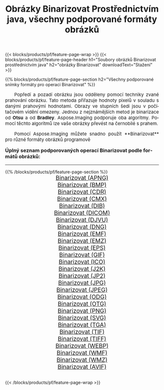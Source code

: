 ﻿---
title: Obrázky Binarizovat Prostřednictvím java, všechny podporované formáty obrázků 
weight: 3920
url: /cs/java/binarize/ 
lang: cs
langdirlevel: 2
locales: zh-hans,ja,it,ru,de,es,fr,nl,id,lt,pl,pt,vi,tr,ko,zh-hant,ar,hi,th,sv,cs,uk,he
description: Pomocí Aspose.Imaging můžete snadno Binarizovat obrázky přes java
---

{{< blocks/products/pf/feature-page-wrap >}}
{{< blocks/products/pf/feature-page-header h1="Soubory obrázků Binarizovat prostřednictvím java" h2="obrázky Binarizovat" downloadText="Stažení" >}}


{{% blocks/products/pf/feature-page-section  h2="Všechny podporované snímky formáty pro operaci Binarizovat" %}}
<p align="justify" style="text-indent:2em;font-size:15px;">
Popředí a pozadí obrázku jsou odděleny pomocí techniky zvané prahování obrázku. Tato metoda přiřazuje hodnoty pixelů v souladu s danými prahovými hodnotami. Obrazy ve stupních šedi jsou v počítačovém vidění omezeny. Jednou z nejznámějších metod je binarizace od <b>Otsu</b> a od <b>Bradley</b>. Aspose.Imaging podporuje oba algoritmy. Pomocí těchto algoritmů lze vaše obrázky převést na černobílé s prahem.
</p>
<p align="justify" style="text-indent:2em;font-size:15px;">
Pomocí Aspose.Imaging můžete snadno použít **Binarizovat** pro různé formáty obrázků programově
</p>
<h3 style="margin-top:16px;">
Úplný seznam podporovaných operací Binarizovat podle formátů obrázků:
</h3>
<hr/>
{{% /blocks/products/pf/feature-page-section %}}
<div class="container-fluid productfamilypage bg-gray">
    <div class="convertypes bg-gray agp-content section">
        <div class="container">
		<div class="row other-converters" style="gap: 10px;font-size: 19px;text-align:center;">
		    <div class='col-md-3 other-converter remove-lp remove-rp'><a href="/imaging/cs/java/binarize/apng/" style="padding:15px;">Binarizovat (APNG)</a></div><div class='col-md-3 other-converter remove-lp remove-rp'><a href="/imaging/cs/java/binarize/bmp/" style="padding:15px;">Binarizovat (BMP)</a></div><div class='col-md-3 other-converter remove-lp remove-rp'><a href="/imaging/cs/java/binarize/cdr/" style="padding:15px;">Binarizovat (CDR)</a></div><div class='col-md-3 other-converter remove-lp remove-rp'><a href="/imaging/cs/java/binarize/cmx/" style="padding:15px;">Binarizovat (CMX)</a></div><div class='col-md-3 other-converter remove-lp remove-rp'><a href="/imaging/cs/java/binarize/dib/" style="padding:15px;">Binarizovat (DIB)</a></div><div class='col-md-3 other-converter remove-lp remove-rp'><a href="/imaging/cs/java/binarize/dicom/" style="padding:15px;">Binarizovat (DICOM)</a></div><div class='col-md-3 other-converter remove-lp remove-rp'><a href="/imaging/cs/java/binarize/djvu/" style="padding:15px;">Binarizovat (DJVU)</a></div><div class='col-md-3 other-converter remove-lp remove-rp'><a href="/imaging/cs/java/binarize/dng/" style="padding:15px;">Binarizovat (DNG)</a></div><div class='col-md-3 other-converter remove-lp remove-rp'><a href="/imaging/cs/java/binarize/emf/" style="padding:15px;">Binarizovat (EMF)</a></div><div class='col-md-3 other-converter remove-lp remove-rp'><a href="/imaging/cs/java/binarize/emz/" style="padding:15px;">Binarizovat (EMZ)</a></div><div class='col-md-3 other-converter remove-lp remove-rp'><a href="/imaging/cs/java/binarize/eps/" style="padding:15px;">Binarizovat (EPS)</a></div><div class='col-md-3 other-converter remove-lp remove-rp'><a href="/imaging/cs/java/binarize/gif/" style="padding:15px;">Binarizovat (GIF)</a></div><div class='col-md-3 other-converter remove-lp remove-rp'><a href="/imaging/cs/java/binarize/ico/" style="padding:15px;">Binarizovat (ICO)</a></div><div class='col-md-3 other-converter remove-lp remove-rp'><a href="/imaging/cs/java/binarize/j2k/" style="padding:15px;">Binarizovat (J2K)</a></div><div class='col-md-3 other-converter remove-lp remove-rp'><a href="/imaging/cs/java/binarize/jp2/" style="padding:15px;">Binarizovat (JP2)</a></div><div class='col-md-3 other-converter remove-lp remove-rp'><a href="/imaging/cs/java/binarize/jpg/" style="padding:15px;">Binarizovat (JPG)</a></div><div class='col-md-3 other-converter remove-lp remove-rp'><a href="/imaging/cs/java/binarize/jpeg/" style="padding:15px;">Binarizovat (JPEG)</a></div><div class='col-md-3 other-converter remove-lp remove-rp'><a href="/imaging/cs/java/binarize/odg/" style="padding:15px;">Binarizovat (ODG)</a></div><div class='col-md-3 other-converter remove-lp remove-rp'><a href="/imaging/cs/java/binarize/otg/" style="padding:15px;">Binarizovat (OTG)</a></div><div class='col-md-3 other-converter remove-lp remove-rp'><a href="/imaging/cs/java/binarize/png/" style="padding:15px;">Binarizovat (PNG)</a></div><div class='col-md-3 other-converter remove-lp remove-rp'><a href="/imaging/cs/java/binarize/svg/" style="padding:15px;">Binarizovat (SVG)</a></div><div class='col-md-3 other-converter remove-lp remove-rp'><a href="/imaging/cs/java/binarize/tga/" style="padding:15px;">Binarizovat (TGA)</a></div><div class='col-md-3 other-converter remove-lp remove-rp'><a href="/imaging/cs/java/binarize/tif/" style="padding:15px;">Binarizovat (TIF)</a></div><div class='col-md-3 other-converter remove-lp remove-rp'><a href="/imaging/cs/java/binarize/tiff/" style="padding:15px;">Binarizovat (TIFF)</a></div><div class='col-md-3 other-converter remove-lp remove-rp'><a href="/imaging/cs/java/binarize/webp/" style="padding:15px;">Binarizovat (WEBP)</a></div><div class='col-md-3 other-converter remove-lp remove-rp'><a href="/imaging/cs/java/binarize/wmf/" style="padding:15px;">Binarizovat (WMF)</a></div><div class='col-md-3 other-converter remove-lp remove-rp'><a href="/imaging/cs/java/binarize/wmz/" style="padding:15px;">Binarizovat (WMZ)</a></div><div class='col-md-3 other-converter remove-lp remove-rp'><a href="/imaging/cs/java/binarize/avif/" style="padding:15px;">Binarizovat (AVIF)</a></div>
                </div>
        </div>
    </div>
</div>
<br/>

{{< /blocks/products/pf/feature-page-wrap >}}
